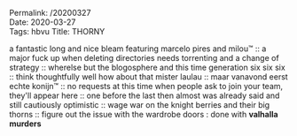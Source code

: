 Permalink: /20200327  
Date: 2020-03-27  
Tags: hbvu
Title: THORNY
  
a fantastic long and nice bleam featuring marcelo pires and milou™ :: a major fuck up when deleting directories needs torrenting and a change of strategy :: wherelse but the blogosphere and this time generation six six six :: think thoughtfully well how about that mister laulau :: maar vanavond eerst echte konijn™ :: no requests at this time when people ask to join your team, they'll appear here :: one before the last then almost was already said and still cautiously optimistic :: wage war on the knight berries and their big thorns :: figure out the issue with the wardrobe doors : done with **valhalla murders**